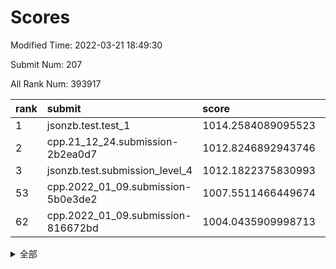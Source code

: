# Scores

Modified Time: 2022-03-21 18:49:30

Submit Num: 207

All Rank Num: 393917

| rank |               submit               |       score        |       sigma        | pk_num |
| :--- | :--------------------------------- | :----------------- | :----------------- | :----- |
| 1    | jsonzb.test.test_1                 | 1014.2584089095523 | 0.820307295707603  | 7614   |
| 2    | cpp.21_12_24.submission-2b2ea0d7   | 1012.8246892943746 | 0.7938483141164737 | 7615   |
| 3    | jsonzb.test.submission_level_4     | 1012.1822375830993 | 0.7922895346719884 | 7616   |
| 53   | cpp.2022_01_09.submission-5b0e3de2 | 1007.5511466449674 | 0.7420863936446697 | 7613   |
| 62   | cpp.2022_01_09.submission-816672bd | 1004.0435909998713 | 0.7115935610880473 | 7612   |


<details>
<summary>全部</summary>

| rank |                 submit                 |       score        |       sigma        | pk_num |
| :--- | :------------------------------------- | :----------------- | :----------------- | :----- |
| 1    | jsonzb.test.test_1                     | 1014.2584089095523 | 0.820307295707603  | 7614   |
| 2    | cpp.21_12_24.submission-2b2ea0d7       | 1012.8246892943746 | 0.7938483141164737 | 7615   |
| 3    | jsonzb.test.submission_level_4         | 1012.1822375830993 | 0.7922895346719884 | 7616   |
| 4    | gobigger.level_3.submission_level_3_2  | 1011.3908383996504 | 0.7643331140885568 | 7615   |
| 5    | gobigger.level_3.submission_level_3_24 | 1011.2998323876293 | 0.8028926232337783 | 7612   |
| 6    | gobigger.level_3.submission_level_3_4  | 1011.2677988321176 | 0.76829725960382   | 7613   |
| 7    | gobigger.level_3.submission_level_3_15 | 1011.1543706502333 | 0.7731421150681992 | 7611   |
| 8    | gobigger.level_3.submission_level_3_45 | 1011.0901625613416 | 0.7736105309354326 | 7614   |
| 9    | gobigger.level_3.submission_level_3_35 | 1011.0442017785059 | 0.7701469810860726 | 7613   |
| 10   | gobigger.level_3.submission_level_3_26 | 1010.966329017891  | 0.751773908555981  | 7609   |
| 11   | gobigger.level_3.submission_level_3_5  | 1010.9141875109244 | 0.7718965806054664 | 7614   |
| 12   | gobigger.level_3.submission_level_3_16 | 1010.857099561117  | 0.7843688409581667 | 7616   |
| 13   | gobigger.level_3.submission_level_3_37 | 1010.8539688616149 | 0.7814286628595009 | 7608   |
| 14   | gobigger.level_3.submission_level_3_22 | 1010.8444487309639 | 0.7523233612584455 | 7612   |
| 15   | gobigger.level_3.submission_level_3_18 | 1010.4568954094427 | 0.7702982173803263 | 7610   |
| 16   | gobigger.level_3.submission_level_3_27 | 1010.4483612971102 | 0.7696608303644367 | 7619   |
| 17   | gobigger.level_3.submission_level_3_31 | 1010.3703232652358 | 0.759171359594329  | 7610   |
| 18   | gobigger.level_3.submission_level_3_19 | 1010.3372520871343 | 0.7727649945084738 | 7612   |
| 19   | gobigger.level_3.submission_level_3_42 | 1010.2902619778645 | 0.763685012488013  | 7612   |
| 20   | gobigger.level_3.submission_level_3_32 | 1010.2508411497159 | 0.7897556550690805 | 7618   |
| 21   | gobigger.level_3.submission_level_3_11 | 1010.2265530829126 | 0.7642733881723175 | 7611   |
| 22   | gobigger.level_3.submission_level_3_12 | 1010.1965187537016 | 0.7501659073705267 | 7610   |
| 23   | gobigger.level_3.submission_level_3_7  | 1010.1028857474345 | 0.7569786683962886 | 7609   |
| 24   | gobigger.level_3.submission_level_3_21 | 1010.0553430003231 | 0.7655265229105944 | 7616   |
| 25   | gobigger.level_3.submission_level_3_20 | 1009.9656611803827 | 0.7485381247117274 | 7615   |
| 26   | gobigger.level_3.submission_level_3_44 | 1009.8340117088255 | 0.7618346320350536 | 7611   |
| 27   | gobigger.level_3.submission_level_3_10 | 1009.7995395114043 | 0.7434653152733007 | 7609   |
| 28   | gobigger.level_3.submission_level_3_8  | 1009.7513136463722 | 0.7734598361752393 | 7612   |
| 29   | gobigger.level_3.submission_level_3_43 | 1009.7474903490541 | 0.7475104497817996 | 7607   |
| 30   | gobigger.level_3.submission_level_3_40 | 1009.7266962551441 | 0.7363810731886536 | 7614   |
| 31   | gobigger.level_3.submission_level_3_1  | 1009.6820122019814 | 0.7550762840601527 | 7609   |
| 32   | gobigger.level_3.submission_level_3_6  | 1009.6587225744203 | 0.7626795279798187 | 7612   |
| 33   | gobigger.level_3.submission_level_3_48 | 1009.6410225335311 | 0.7533746318646133 | 7616   |
| 34   | gobigger.level_3.submission_level_3_14 | 1009.6220810275693 | 0.7360078641888927 | 7618   |
| 35   | gobigger.level_3.submission_level_3_47 | 1009.6128493351795 | 0.7493875982103038 | 7614   |
| 36   | gobigger.level_3.submission_level_3_41 | 1009.5776692989084 | 0.7623470388538326 | 7613   |
| 37   | gobigger.level_3.submission_level_3_0  | 1009.524534907291  | 0.727049252516913  | 7618   |
| 38   | gobigger.level_3.submission_level_3_49 | 1009.5108565017829 | 0.7453130173981558 | 7611   |
| 39   | gobigger.level_3.submission_level_3_3  | 1009.3917782202344 | 0.7596613168138622 | 7614   |
| 40   | gobigger.level_3.submission_level_3_9  | 1009.2991968584794 | 0.7665126563930764 | 7606   |
| 41   | gobigger.level_3.submission_level_3_38 | 1009.1840643070295 | 0.755265636730532  | 7613   |
| 42   | gobigger.level_3.submission_level_3_33 | 1009.0705300539836 | 0.7523379209917189 | 7615   |
| 43   | gobigger.level_3.submission_level_3_46 | 1009.0584702034181 | 0.7575512735548893 | 7614   |
| 44   | gobigger.level_3.submission_level_3_23 | 1009.0501326162889 | 0.741201946166492  | 7614   |
| 45   | gobigger.level_3.submission_level_3_29 | 1008.9178216511357 | 0.743350642848915  | 7614   |
| 46   | gobigger.level_3.submission_level_3_34 | 1008.8190373569414 | 0.7607719176856136 | 7613   |
| 47   | gobigger.level_3.submission_level_3_17 | 1008.7908964430984 | 0.7527588435426908 | 7605   |
| 48   | gobigger.level_3.submission_level_3_13 | 1008.7459549594078 | 0.7207872101338498 | 7611   |
| 49   | gobigger.level_3.submission_level_3_28 | 1008.7073517607251 | 0.7309266175810317 | 7606   |
| 50   | gobigger.level_3.submission_level_3_30 | 1008.6839705679943 | 0.7461220581528692 | 7611   |
| 51   | gobigger.level_3.submission_level_3_39 | 1008.2728262018625 | 0.7313458146899037 | 7610   |
| 52   | gobigger.level_3.submission_level_3_36 | 1008.1947406016346 | 0.7558651706234806 | 7616   |
| 53   | cpp.2022_01_09.submission-5b0e3de2     | 1007.5511466449674 | 0.7420863936446697 | 7613   |
| 54   | gobigger.level_3.submission_level_3_25 | 1006.8452991463439 | 0.7358448128741865 | 7613   |
| 55   | gobigger.level_1.submission_level_1_26 | 1005.4476302196472 | 0.7189075497672123 | 7611   |
| 56   | gobigger.level_1.submission_level_1_18 | 1005.3415781526045 | 0.7326950996912731 | 7614   |
| 57   | gobigger.level_1.submission_level_1_24 | 1004.9742762799683 | 0.7194291827644023 | 7611   |
| 58   | gobigger.level_1.submission_level_1_35 | 1004.8402878005287 | 0.7282253215599934 | 7614   |
| 59   | gobigger.level_1.submission_level_1_27 | 1004.77217592456   | 0.7237386909531149 | 7611   |
| 60   | gobigger.level_1.submission_level_1_5  | 1004.370345463852  | 0.7142765731539171 | 7611   |
| 61   | gobigger.level_1.submission_level_1_40 | 1004.3389231973656 | 0.7333899264051338 | 7615   |
| 62   | cpp.2022_01_09.submission-816672bd     | 1004.0435909998713 | 0.7115935610880473 | 7612   |
| 63   | gobigger.level_1.submission_level_1_3  | 1004.0250427051761 | 0.7160248532162171 | 7612   |
| 64   | gobigger.level_1.submission_level_1_29 | 1004.0248808999813 | 0.7134360033536497 | 7613   |
| 65   | gobigger.level_1.submission_level_1_49 | 1003.9479305597107 | 0.7138020614251365 | 7605   |
| 66   | gobigger.level_1.submission_level_1_9  | 1003.8679503318847 | 0.7215354646227484 | 7611   |
| 67   | gobigger.level_1.submission_level_1_2  | 1003.8247818040821 | 0.7109692143317027 | 7609   |
| 68   | gobigger.level_1.submission_level_1_43 | 1003.7778896954698 | 0.7125507097498157 | 7615   |
| 69   | gobigger.level_1.submission_level_1_22 | 1003.715636901987  | 0.7188981346589175 | 7613   |
| 70   | gobigger.level_1.submission_level_1_32 | 1003.6925990284211 | 0.7160952873539651 | 7612   |
| 71   | gobigger.level_1.submission_level_1_17 | 1003.6712213592546 | 0.7278746866759818 | 7616   |
| 72   | gobigger.level_1.submission_level_1_37 | 1003.6221539903303 | 0.7260722984481067 | 7607   |
| 73   | gobigger.level_1.submission_level_1_28 | 1003.6199234081821 | 0.7289825115889306 | 7611   |
| 74   | gobigger.level_1.submission_level_1_11 | 1003.6119817500983 | 0.7175930755798597 | 7610   |
| 75   | gobigger.level_1.submission_level_1_21 | 1003.5846898555776 | 0.7232696967135368 | 7608   |
| 76   | gobigger.level_1.submission_level_1_16 | 1003.4722334593695 | 0.7158572921807973 | 7613   |
| 77   | gobigger.level_1.submission_level_1_15 | 1003.4453319851693 | 0.7129886277250592 | 7612   |
| 78   | gobigger.level_1.submission_level_1_47 | 1003.4419863577594 | 0.7154807091170445 | 7613   |
| 79   | gobigger.level_1.submission_level_1_33 | 1003.4274060463534 | 0.7140244358962172 | 7612   |
| 80   | gobigger.level_1.submission_level_1_31 | 1003.4110678214246 | 0.7059815009459188 | 7613   |
| 81   | gobigger.level_1.submission_level_1_42 | 1003.3866896556459 | 0.7186324929500683 | 7616   |
| 82   | gobigger.level_1.submission_level_1_1  | 1003.3495478547287 | 0.7280933667588317 | 7608   |
| 83   | gobigger.level_1.submission_level_1_25 | 1003.3043224278949 | 0.7257418554749001 | 7611   |
| 84   | gobigger.level_1.submission_level_1_13 | 1003.2981096329871 | 0.721136509593758  | 7608   |
| 85   | gobigger.level_1.submission_level_1_45 | 1003.2790623086729 | 0.7149591984568379 | 7614   |
| 86   | gobigger.level_1.submission_level_1_8  | 1003.21888848533   | 0.7162672315258339 | 7608   |
| 87   | gobigger.level_1.submission_level_1_0  | 1003.218549778075  | 0.7159942336751669 | 7604   |
| 88   | gobigger.level_1.submission_level_1_38 | 1003.2019259211228 | 0.7188079146380477 | 7617   |
| 89   | gobigger.level_1.submission_level_1_19 | 1003.1775346579087 | 0.7126218050773576 | 7611   |
| 90   | gobigger.level_1.submission_level_1_30 | 1003.1336634774185 | 0.7168959495762399 | 7611   |
| 91   | gobigger.level_1.submission_level_1_20 | 1003.1224319184735 | 0.7160366163370195 | 7611   |
| 92   | gobigger.level_1.submission_level_1_6  | 1003.0818834810647 | 0.7250061621053283 | 7609   |
| 93   | gobigger.level_1.submission_level_1_14 | 1003.0815808996372 | 0.7164539743891367 | 7608   |
| 94   | gobigger.level_1.submission_level_1_4  | 1003.0596181020816 | 0.7213320500368172 | 7615   |
| 95   | gobigger.level_1.submission_level_1_48 | 1002.9714704800728 | 0.7135667854485865 | 7609   |
| 96   | gobigger.level_1.submission_level_1_41 | 1002.8450710982451 | 0.7157010933058229 | 7611   |
| 97   | gobigger.level_1.submission_level_1_7  | 1002.8421287243548 | 0.7196213157504898 | 7607   |
| 98   | gobigger.level_1.submission_level_1_46 | 1002.7760597461388 | 0.7163786598060674 | 7607   |
| 99   | gobigger.level_1.submission_level_1_23 | 1002.7685343844289 | 0.72382303464019   | 7611   |
| 100  | gobigger.level_1.submission_level_1_36 | 1002.7398519107261 | 0.7093607416333493 | 7609   |
| 101  | gobigger.level_1.submission_level_1_34 | 1002.5566191000335 | 0.7093957832963766 | 7613   |
| 102  | gobigger.level_1.submission_level_1_10 | 1002.2935662589535 | 0.7104867826289017 | 7611   |
| 103  | gobigger.level_1.submission_level_1_44 | 1002.2922770754247 | 0.7176201375068819 | 7600   |
| 104  | gobigger.level_1.submission_level_1_39 | 1002.2413447996412 | 0.7247402104912891 | 7610   |
| 105  | gobigger.level_1.submission_level_1_12 | 1001.3489645884137 | 0.7098919238582655 | 7616   |
| 106  | gobigger.random.submission_random_28   | 997.3879744426038  | 0.7140755684708119 | 7617   |
| 107  | gobigger.random.submission_random_7    | 997.1127178349433  | 0.7147917570301975 | 7614   |
| 108  | gobigger.random.submission_random_8    | 996.8984031257505  | 0.7072120387428832 | 7608   |
| 109  | gobigger.random.submission_random_43   | 996.8266399483122  | 0.7152242690103666 | 7613   |
| 110  | gobigger.random.submission_random_5    | 996.645645155161   | 0.705731095022975  | 7609   |
| 111  | gobigger.random.submission_random_45   | 996.50366479208    | 0.714211015651348  | 7608   |
| 112  | gobigger.random.submission_random_15   | 996.4683339894087  | 0.7062195490562114 | 7608   |
| 113  | gobigger.random.submission_random_31   | 996.402961586689   | 0.7003628475977192 | 7615   |
| 114  | gobigger.random.submission_random_25   | 996.3924094275136  | 0.7059016052601932 | 7610   |
| 115  | gobigger.random.submission_random_38   | 996.3222908229326  | 0.6893870093214102 | 7619   |
| 116  | gobigger.random.submission_random_48   | 996.3217550623817  | 0.7135970290560922 | 7608   |
| 117  | gobigger.random.submission_random_34   | 996.1519581700837  | 0.712475931203532  | 7615   |
| 118  | gobigger.random.submission_random_13   | 996.1515922868296  | 0.7018940915057087 | 7615   |
| 119  | gobigger.random.submission_random_20   | 996.1259524481172  | 0.7073659120321802 | 7611   |
| 120  | gobigger.random.submission_random_32   | 996.124529701547   | 0.716655399610474  | 7609   |
| 121  | gobigger.random.submission_random_36   | 996.1027528197637  | 0.6990488562026831 | 7617   |
| 122  | gobigger.random.submission_random_39   | 996.0606849534817  | 0.7246856448230321 | 7611   |
| 123  | gobigger.random.submission_random_18   | 996.0536534015976  | 0.7012391948138215 | 7613   |
| 124  | gobigger.random.submission_random_19   | 996.0063705135536  | 0.7138065151788061 | 7613   |
| 125  | gobigger.random.submission_random_17   | 996.0019418206717  | 0.7156759478126812 | 7616   |
| 126  | gobigger.random.submission_random_3    | 995.9923638241925  | 0.711203528784189  | 7607   |
| 127  | gobigger.random.submission_random_40   | 995.9786687943579  | 0.7028728444761588 | 7608   |
| 128  | gobigger.random.submission_random_46   | 995.9566135941545  | 0.703595012221253  | 7614   |
| 129  | gobigger.random.submission_random_47   | 995.9390465735112  | 0.7076446180721493 | 7612   |
| 130  | gobigger.random.submission_random_26   | 995.8778966164799  | 0.7126107482004178 | 7605   |
| 131  | gobigger.random.submission_random_23   | 995.8506429908192  | 0.7042478704734503 | 7613   |
| 132  | gobigger.random.submission_random_1    | 995.8453025321706  | 0.7154551333905618 | 7617   |
| 133  | gobigger.random.submission_random_24   | 995.8315491821767  | 0.7035104120979805 | 7610   |
| 134  | gobigger.random.submission_random_11   | 995.7914447428907  | 0.7142246845102378 | 7614   |
| 135  | gobigger.random.submission_random_4    | 995.7548767539344  | 0.7104110838033647 | 7611   |
| 136  | gobigger.random.submission_random_49   | 995.6533533796347  | 0.7030287784844561 | 7611   |
| 137  | gobigger.random.submission_random_41   | 995.6522960765761  | 0.7066454999012117 | 7611   |
| 138  | gobigger.random.submission_random_16   | 995.6467422744013  | 0.7344834811843981 | 7613   |
| 139  | gobigger.random.submission_random_30   | 995.6446497171257  | 0.7210849828124983 | 7617   |
| 140  | gobigger.random.submission_random_37   | 995.6240749904448  | 0.7084491510108263 | 7613   |
| 141  | gobigger.random.submission_random_33   | 995.5602976968705  | 0.716868077419651  | 7613   |
| 142  | gobigger.random.submission_random_35   | 995.5461075698252  | 0.7101615231334463 | 7616   |
| 143  | gobigger.random.submission_random_0    | 995.5382774341863  | 0.7033605698414892 | 7611   |
| 144  | gobigger.random.submission_random_6    | 995.5010489271291  | 0.6945420939736074 | 7612   |
| 145  | gobigger.random.submission_random_2    | 995.4491545023225  | 0.7099798584211026 | 7612   |
| 146  | gobigger.random.submission_random_10   | 995.4111498031102  | 0.714559564041854  | 7617   |
| 147  | gobigger.random.submission_random_27   | 995.390988706232   | 0.7047689819651981 | 7611   |
| 148  | gobigger.random.submission_random_22   | 995.3887087473805  | 0.7179088608535689 | 7613   |
| 149  | gobigger.random.submission_random_14   | 995.3045501014504  | 0.7126918144437869 | 7612   |
| 150  | gobigger.random.submission_random_9    | 995.2673904407459  | 0.716273721703658  | 7611   |
| 151  | gobigger.random.submission_random_12   | 995.1808410795664  | 0.7203069275418875 | 7614   |
| 152  | gobigger.random.submission_random_42   | 995.0841413142258  | 0.7097832739418412 | 7609   |
| 153  | gobigger.random.submission_random_44   | 995.07523340639    | 0.7163843379919035 | 7609   |
| 154  | gobigger.random.submission_random_21   | 994.6623046998504  | 0.7166025367093608 | 7612   |
| 155  | gobigger.random.submission_random_29   | 994.4659107661886  | 0.7154285182207545 | 7617   |
| 156  | gobigger.level_2.submission_level_2_5  | 993.9914106984221  | 0.7247522721210858 | 7615   |
| 157  | gobigger.level_2.submission_level_2_35 | 993.8281521146581  | 0.7227445854020437 | 7612   |
| 158  | gobigger.level_2.submission_level_2_44 | 993.7073188787602  | 0.729988793786149  | 7613   |
| 159  | gobigger.level_2.submission_level_2_18 | 993.5260724017855  | 0.7246751451173629 | 7613   |
| 160  | gobigger.level_2.submission_level_2_1  | 993.1428841629456  | 0.7344698606960747 | 7613   |
| 161  | gobigger.level_2.submission_level_2_3  | 993.1189397576283  | 0.7280306277153157 | 7612   |
| 162  | gobigger.level_2.submission_level_2_41 | 993.0960605398315  | 0.7252376901203161 | 7614   |
| 163  | gobigger.level_2.submission_level_2_42 | 992.9978098586488  | 0.7405263730217466 | 7611   |
| 164  | gobigger.level_2.submission_level_2_32 | 992.8269935762233  | 0.7288099990765353 | 7611   |
| 165  | gobigger.level_2.submission_level_2_16 | 992.7678219855119  | 0.7421983598521861 | 7612   |
| 166  | gobigger.level_2.submission_level_2_23 | 992.7138572120017  | 0.7295815920027534 | 7609   |
| 167  | gobigger.level_2.submission_level_2_12 | 992.6888924697398  | 0.7658545208422399 | 7612   |
| 168  | gobigger.level_2.submission_level_2_48 | 992.687000334379   | 0.734282563263876  | 7616   |
| 169  | gobigger.level_2.submission_level_2_34 | 992.6674911811116  | 0.7349069129280639 | 7610   |
| 170  | gobigger.level_2.submission_level_2_13 | 992.6581855679632  | 0.7543471316346444 | 7611   |
| 171  | gobigger.level_2.submission_level_2_11 | 992.5611228828566  | 0.7392405616116858 | 7613   |
| 172  | gobigger.level_2.submission_level_2_43 | 992.4440269132306  | 0.7458794940151243 | 7611   |
| 173  | gobigger.level_2.submission_level_2_47 | 992.4333825993417  | 0.7474341297900702 | 7612   |
| 174  | gobigger.level_2.submission_level_2_33 | 992.4236548655107  | 0.7257425305431997 | 7613   |
| 175  | gobigger.level_2.submission_level_2_10 | 992.3874843611785  | 0.7413543049385157 | 7608   |
| 176  | gobigger.level_2.submission_level_2_22 | 992.3761672589062  | 0.7361729706679205 | 7614   |
| 177  | gobigger.level_2.submission_level_2_17 | 992.325890553311   | 0.7367168920572983 | 7616   |
| 178  | gobigger.level_2.submission_level_2_8  | 992.2963306769169  | 0.7265250619256428 | 7613   |
| 179  | gobigger.level_2.submission_level_2_9  | 992.242734470666   | 0.7469208940571811 | 7609   |
| 180  | gobigger.level_2.submission_level_2_49 | 992.233991074368   | 0.7360418352451642 | 7610   |
| 181  | gobigger.level_2.submission_level_2_31 | 992.2163303035634  | 0.7345587093871673 | 7611   |
| 182  | gobigger.level_2.submission_level_2_39 | 992.1269089404601  | 0.7462937404171299 | 7619   |
| 183  | gobigger.level_2.submission_level_2_19 | 992.1256277203622  | 0.7447816305290618 | 7615   |
| 184  | gobigger.level_2.submission_level_2_20 | 992.0570907260485  | 0.7385107955121387 | 7608   |
| 185  | gobigger.level_2.submission_level_2_40 | 992.0543206312113  | 0.7499336105340931 | 7614   |
| 186  | gobigger.level_2.submission_level_2_28 | 992.0533571279971  | 0.7549717279516291 | 7615   |
| 187  | gobigger.level_2.submission_level_2_24 | 991.9445721481861  | 0.7386273991806094 | 7618   |
| 188  | gobigger.level_2.submission_level_2_25 | 991.815287030203   | 0.775100173915825  | 7612   |
| 189  | gobigger.level_2.submission_level_2_15 | 991.8074574904845  | 0.7458222444774018 | 7609   |
| 190  | gobigger.level_2.submission_level_2_0  | 991.8007643027856  | 0.7476333105186663 | 7611   |
| 191  | gobigger.level_2.submission_level_2_30 | 991.7955892977693  | 0.7564642455849632 | 7613   |
| 192  | gobigger.level_2.submission_level_2_37 | 991.7433022020243  | 0.7347247862407995 | 7612   |
| 193  | gobigger.level_2.submission_level_2_7  | 991.5922026627973  | 0.7550937072278315 | 7616   |
| 194  | gobigger.level_2.submission_level_2_21 | 991.5175296788701  | 0.756363668544782  | 7615   |
| 195  | gobigger.level_2.submission_level_2_4  | 991.5154750225416  | 0.7418608626637423 | 7613   |
| 196  | gobigger.level_2.submission_level_2_46 | 991.4760733754117  | 0.7609193211304525 | 7610   |
| 197  | gobigger.level_2.submission_level_2_45 | 991.4353163131244  | 0.7305185764155706 | 7612   |
| 198  | gobigger.level_2.submission_level_2_2  | 991.4064158574006  | 0.7742097023368553 | 7611   |
| 199  | gobigger.level_2.submission_level_2_38 | 991.3680449308788  | 0.749506661223927  | 7609   |
| 200  | gobigger.level_2.submission_level_2_36 | 991.3037214855324  | 0.7397080017928348 | 7610   |
| 201  | gobigger.level_2.submission_level_2_27 | 991.2455174593995  | 0.7464653441756262 | 7611   |
| 202  | gobigger.level_2.submission_level_2_6  | 990.8934240181434  | 0.7621651502935322 | 7609   |
| 203  | gobigger.level_2.submission_level_2_29 | 990.876515943339   | 0.7572520637165817 | 7605   |
| 204  | gobigger.level_2.submission_level_2_26 | 990.6655627243254  | 0.7496427220131896 | 7613   |
| 205  | gobigger.level_2.submission_level_2_14 | 990.5575797681503  | 0.759768588544025  | 7613   |
| 206  | gobigger.none.submission_none_0        | 974.9494256799663  | 1.5626879110578218 | 7609   |
| 207  | gobigger.none.submission_none_1        | 973.717871831971   | 1.6924085136538582 | 7606   |

</details>